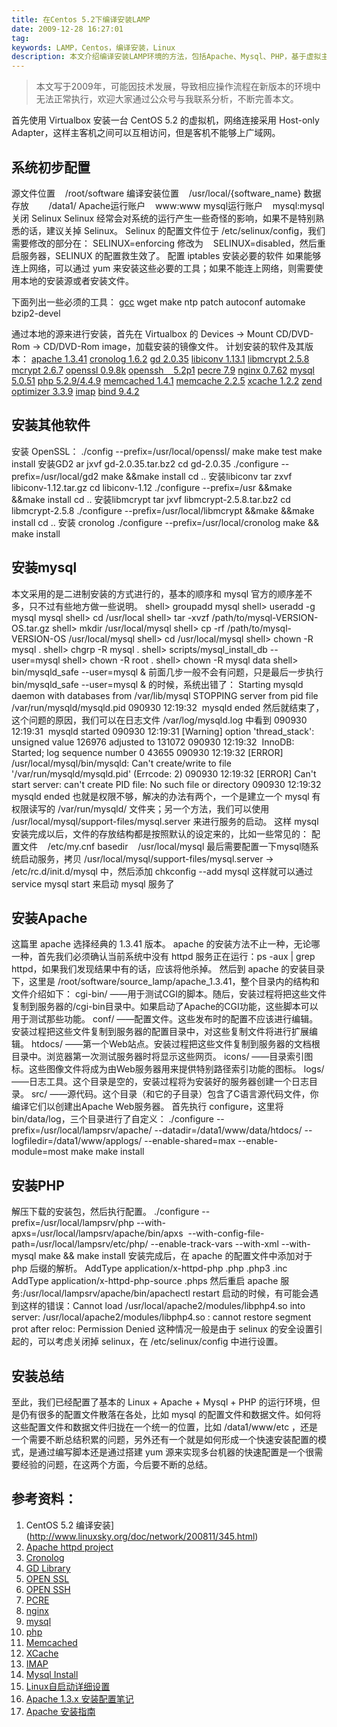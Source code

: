 ```yaml
---
title: 在Centos 5.2下编译安装LAMP
date: 2009-12-28 16:27:01
tag: 
keywords: LAMP，Centos，编译安装，Linux
description: 本文介绍编译安装LAMP环境的方法，包括Apache、Mysql、PHP，基于虚拟主机在本地演示，同样适用于生产环境。
---
```


> 本文写于2009年，可能因技术发展，导致相应操作流程在新版本的环境中无法正常执行，欢迎大家通过公众号与我联系分析，不断完善本文。

首先使用 Virtualbox 安装一台 CentOS 5.2 的虚拟机，网络连接采用 Host-only Adapter，这样主客机之间可以互相访问，但是客机不能够上广域网。

## 系统初步配置
源文件位置    /root/software
编译安装位置    /usr/local/{software_name}
数据存放        /data1/
Apache运行账户    www:www
mysql运行账户    mysql:mysql
关闭 Selinux
Selinux 经常会对系统的运行产生一些奇怪的影响，如果不是特别熟悉的话，建议关掉 Selinux。
Selinux 的配置文件位于 /etc/selinux/config，我们需要修改的部分在：
SELINUX=enforcing
修改为    SELINUX=disabled，然后重启服务器，SELINUX 的配置救生效了。
配置 iptables
安装必要的软件
如果能够连上网络，可以通过 yum 来安装这些必要的工具；如果不能连上网络，则需要使用本地的安装源或者安装文件。

下面列出一些必须的工具：
[gcc](http://gcc.gnu.org/mirrors.html)
wget
make
ntp
patch
autoconf
automake
bzip2-devel

通过本地的源来进行安装，首先在 Virtualbox 的 Devices -> Mount CD/DVD-Rom -> CD/DVD-Rom image，加载安装的镜像文件。
计划安装的软件及其版本：
[apache 1.3.41](http://apache.freelamp.com/httpd/apache_1.3.41.tar.gz)
[cronolog 1.6.2](http://cronolog.org/download/cronolog-1.6.2.tar.gz)
[gd 2.0.35](http://www.libgd.org/releases/gd-2.0.35.tar.gz)
[libiconv 1.13.1](http://ftp.gnu.org/pub/gnu/libiconv/libiconv-1.13.1.tar.gz)
[libmcrypt 2.5.8](http://jaist.dl.sourceforge.net/sourceforge/mcrypt/libmcrypt-2.5.8.tar.bz2)
[mcrypt 2.6.7](http://jaist.dl.sourceforge.net/sourceforge/mcrypt/mcrypt-2.6.7.tar.gz)
[openssl 0.9.8k](http://www.openssl.org/source/openssl-0.9.8k.tar.gz)
[openssh    5.2p1](http://ftp.jaist.ac.jp/pub/OpenBSD/OpenSSH/portable/openssh-5.2p1.tar.gz)
[pecre 7.9](http://downloads.sourceforge.net/project/pcre/pcre/7.9/pcre-7.9.tar.gz?use_mirror=jaist)
[nginx 0.7.62](http://sysoev.ru/nginx/nginx-0.7.62.tar.gz)
[mysql 5.0.51](http://mysql.byungsoo.net/Downloads/MySQL-5.0/mysql-5.0.51b.tar.gz)
[php 5.2.9/4.4.9](http://au.php.net/distributions/php-5.2.9.tar.gz)
[memcached 1.4.1](http://memcached.googlecode.com/files/memcached-1.4.1.tar.gz)
[memcache 2.2.5](http://pecl.php.net/get/memcache-2.2.5.tgz)
[xcache 1.2.2](http://xcache.lighttpd.net/pub/Releases/1.2.2/xcache-1.2.2.tar.gz)
[zend optimizer 3.3.9](http://downloads.zend.com/optimizer/3.3.9/ZendOptimizer-3.3.9-linux-glibc23-i386.tar.gz)
[imap](ftp://ftp.cac.washington.edu/mail/imap.tar.Z)
[bind 9.4.2](http://ftp.isc.org/isc/bind9/9.4.2/bind-9.4.2.tar.gz)

## 安装其他软件
安装 OpenSSL：
./config --prefix=/usr/local/openssl/
make
make test
make install
安装GD2
ar jxvf gd-2.0.35.tar.bz2
cd gd-2.0.35
./configure --prefix=/usr/local/gd2
make &&make install
cd ..
安装libiconv
tar zxvf libiconv-1.12.tar.gz
cd libiconv-1.12
./configure --prefix=/usr &&make &&make install
cd ..
安装libmcrypt
tar jxvf libmcrypt-2.5.8.tar.bz2
cd libmcrypt-2.5.8
./configure --prefix=/usr/local/libmcrypt &&make &&make install
cd ..
安装 cronolog
./configure --prefix=/usr/local/cronolog
make && make install

## 安装mysql

本文采用的是二进制安装的方式进行的，基本的顺序和 mysql 官方的顺序差不多，只不过有些地方做一些说明。
shell> groupadd mysql
shell> useradd -g mysql mysql
shell> cd /usr/local
shell> tar -xvzf /path/to/mysql-VERSION-OS.tar.gz
shell> mkdir /usr/local/mysql
shell> cp -rf /path/to/mysql-VERSION-OS /usr/local/mysql
shell> cd /usr/local/mysql
shell> chown -R mysql .
shell> chgrp -R mysql .
shell> scripts/mysql_install_db --user=mysql
shell> chown -R root .
shell> chown -R mysql data
shell> bin/mysqld_safe --user=mysql &
前面几步一般不会有问题，只是最后一步执行 bin/mysqld_safe --user=mysql & 的时候，系统出错了：
Starting mysqld daemon with databases from /var/lib/mysql
STOPPING server from pid file /var/run/mysqld/mysqld.pid
090930 12:19:32  mysqld ended
然后就结束了，这个问题的原因，我们可以在日志文件 /var/log/mysqld.log 中看到
090930 12:19:31  mysqld started
090930 12:19:31 [Warning] option 'thread_stack': unsigned value 126976 adjusted to 131072
090930 12:19:32  InnoDB: Started; log sequence number 0 43655
090930 12:19:32 [ERROR] /usr/local/mysql/bin/mysqld: Can't create/write to file '/var/run/mysqld/mysqld.pid' (Errcode: 2)
090930 12:19:32 [ERROR] Can't start server: can't create PID file: No such file or directory
090930 12:19:32  mysqld ended
也就是权限不够，解决的办法有两个，一个是建立一个 mysql 有权限读写的 /var/run/mysqld/ 文件夹；另一个方法，我们可以使用 /usr/local/mysql/support-files/mysql.server 来进行服务的启动。
这样 mysql 安装完成以后，文件的存放结构都是按照默认的设定来的，比如一些常见的：
配置文件    /etc/my.cnf
basedir    /usr/local/mysql
最后需要配置一下mysql随系统启动服务，拷贝 /usr/local/mysql/support-files/mysql.server -> /etc/rc.d/init.d/mysql 中，然后添加 chkconfig --add mysql
这样就可以通过 service mysql start 来启动 mysql 服务了

## 安装Apache

这篇里 apache 选择经典的 1.3.41 版本。
apache 的安装方法不止一种，无论哪一种，首先我们必须确认当前系统中没有 httpd 服务正在运行：ps -aux | grep httpd，如果我们发现结果中有的话，应该将他杀掉。
然后到 apache 的安装目录下，这里是 /root/software/source_lamp/apache_1.3.41，整个目录内的结构和文件介绍如下：
cgi-bin/ ――用于测试CGI的脚本。随后，安装过程将把这些文件复制到服务器的/cgi-bin目录中。如果启动了Apache的CGI功能，这些脚本可以用于测试那些功能。
conf/ ――配置文件。这些发布时的配置不应该进行编辑。安装过程把这些文件复制到服务器的配置目录中，对这些复制文件将进行扩展编辑。
htdocs/ ――第一个Web站点。安装过程把这些文件复制到服务器的文档根目录中。浏览器第一次测试服务器时将显示这些网页。
icons/ ――目录索引图标。这些图像文件将成为由Web服务器用来提供特别路径索引功能的图标。
logs/ ――日志工具。这个目录是空的，安装过程将为安装好的服务器创建一个日志目录。
src/ ――源代码。这个目录（和它的子目录）包含了C语言源代码文件，你编译它们以创建出Apache Web服务器。
首先执行 configure，这里将 bin/data/log，三个目录进行了自定义：
./configure --prefix=/usr/local/lampsrv/apache/ --datadir=/data1/www/data/htdocs/ --logfiledir=/data1/www/applogs/ --enable-shared=max --enable-module=most
make
make install

## 安装PHP

解压下载的安装包，然后执行配置。
./configure --prefix=/usr/local/lampsrv/php --with-apxs=/usr/local/lampsrv/apache/bin/apxs  --with-config-file-path=/usr/local/lampsrv/etc/php/ --enable-track-vars --with-xml --with-mysql
make && make install
安装完成后，在 apache 的配置文件中添加对于 php 后缀的解析。
AddType application/x-httpd-php .php .php3 .inc
AddType application/x-httpd-php-source .phps
然后重启 apache 服务:/usr/local/lampsrv/apache/bin/apachectl restart
启动的时候，有可能会遇到这样的错误：Cannot load /usr/local/apache2/modules/libphp4.so into server: /usr/local/apache2/modules/libphp4.so : cannot restore segment prot after reloc: Permission Denied
这种情况一般是由于 selinux 的安全设置引起的，可以考虑关闭掉 selinux，在 /etc/selinux/config 中进行设置。

## 安装总结

至此，我们已经配置了基本的 Linux + Apache + Mysql + PHP 的运行环境，但是仍有很多的配置文件散落在各处，比如 mysql 的配置文件和数据文件。如何将这些配置文件和数据文件归拢在一个统一的位置，比如 /data1/www/etc ，还是一个需要不断总结积累的问题，另外还有一个就是如何形成一个快速安装配置的模式，是通过编写脚本还是通过搭建 yum 源来实现多台机器的快速配置是一个很需要经验的问题，在这两个方面，今后要不断的总结。

## 参考资料：

1. CentOS 5.2 编译安装](http://www.linuxsky.org/doc/network/200811/345.html)
2. [Apache httpd project](http://httpd.apache.org/)
3. [Cronolog](http://cronolog.org/)
4. [GD Library](http://www.libgd.org/Main_Page)
5. [OPEN SSL](http://www.openssl.org/)
6. [OPEN SSH](http://www.openssh.com/)
7. [PCRE](http://www.pcre.org/)
8. [nginx](http://nginx.net/)
9. [mysql](http://www.mysql.com)
10. [php](http://www.php.net/)
11. [Memcached](http://www.danga.com/memcached/)
12. [XCache](http://xcache.lighttpd.net/)
13. [IMAP](http://www.imap.org/)
14. [Mysql Install](http://dev.mysql.com/doc/refman/5.0/en/installing.html)
15. [Linux自启动详细设置](http://blogger.org.cn/blog/more.asp?name=zhanglincon&id=32410)
16. [Apache 1.3.x 安装配置笔记](http://www.chedong.com/tech/apache_install.html)
17. [Apache 安装指南](http://www.chinaunix.net/jh/13/49365.html)












